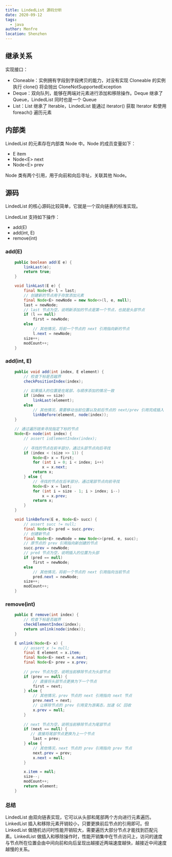 ```yaml
---
title: LindedList 源码分析
date: 2020-09-12
tags: 
  - java
author: Menfre
location: Shenzhen
---
```


## 继承关系

实现接口：

* Cloneable：实例拥有字段到字段拷贝的能力，对没有实现 Cloneable 的实例执行 clone() 将会抛出 CloneNotSupportedException
* Deque：双向队列，能够在两端对元素进行添加和移除操作。Deque 继承了 Queue，LindedList 同时也是一个 Queue
* List：List 继承了 Iterable，LindedList 能通过 iterator() 获取 Iterator 和使用 foreach() 遍历元素

## 内部类

LindedList 的元素存在内部类 Node 中。Node 的成员变量如下：

* E item
* Node\<E> next
* Node\<E> prev

Node 类有两个引用，用于向前和向后寻址，关联其他 Node。

## 源码

LindedList 的核心源码比较简单，它就是一个双向链表的标准实现。

LindedList 支持如下操作：

* add(E)
* add(int, E)
* remove(int)

### add(E)

```java
    public boolean add(E e) {
        linkLast(e);
        return true;
    }

    void linkLast(E e) {
        final Node<E> l = last;
        // 创建新的节点用于存放添加元素
        final Node<E> newNode = new Node<>(l, e, null);
        last = newNode;
        // last 节点为空，说明新添加的节点是第一个节点，也就是头部节点
        if (l == null)
            first = newNode;
        else
            // 其他情况，将前一个节点的 next 引用指向新的节点 
            l.next = newNode;
        size++;
        modCount++;
    }
```

### add(int, E)

```java
    public void add(int index, E element) {
        // 检查下标是否越界
        checkPositionIndex(index);
					
        // 如果插入的位置是在尾部，与顺序添加的情况一致
        if (index == size)
            linkLast(element);
        else
            // 其他情况，需要移动当前位置以及前后节点的 next/prev 引用完成插入
            linkBefore(element, node(index));
    }
		
  	// 通过遍历链来寻找指定下标的节点
    Node<E> node(int index) {
        // assert isElementIndex(index);
				
      	// 寻找的节点在前半部分，通过头部节点向后寻找
        if (index < (size >> 1)) {
            Node<E> x = first;
            for (int i = 0; i < index; i++)
                x = x.next;
            return x;
        } else {
            // 寻找的节点在后半部分，通过尾部节点向前寻找
            Node<E> x = last;
            for (int i = size - 1; i > index; i--)
                x = x.prev;
            return x;
        }
    }

    void linkBefore(E e, Node<E> succ) {
        // assert succ != null;
        final Node<E> pred = succ.prev;
        // 创建新节点
        final Node<E> newNode = new Node<>(pred, e, succ);
        // 原节点的 prev 引用指向新创建的节点
        succ.prev = newNode;
        // pred 节点为空，说明插入的位置为头部
        if (pred == null)
            first = newNode;
        else
            // 其他情况，将前一个节点的 next 引用指向当前节点
            pred.next = newNode;
        size++;
        modCount++;
    }
```

### remove(int)

```java
    public E remove(int index) {
        // 检查下标是否越界
        checkElementIndex(index);
        return unlink(node(index));
    }

    E unlink(Node<E> x) {
        // assert x != null;
        final E element = x.item;
        final Node<E> next = x.next;
        final Node<E> prev = x.prev;
        
      	// prev 节点为空，说明当前移除节点为头部节点
        if (prev == null) {
            // 直接将头部节点更换为下一个节点
            first = next;
        } else {
            // 其他情况，prev 节点的 next 引用指向 next 节点 
            prev.next = next;
            // 让移除节点的 prev 引用变为游离态，加速 GC 回收
            x.prev = null;
        }
				
        // next 节点为空，说明当前移除节点为尾部节点
        if (next == null) {
           // 直接将尾部节点更换为上一个节点
            last = prev;
        } else {
            // 其他情况，next 节点的 prev 引用指向 prev 节点 
            next.prev = prev;
            x.next = null;
        }

        x.item = null;
        size--;
        modCount++;
        return element;
    }
```

### 总结

LindedList 由双向链表实现，它可以从头部和尾部两个方向进行元素遍历。LinkedList 插入和移除元素开销较小，只要更换前后节点的引用即可。但 LinkedList 做随机访问时性能开销较大，需要遍历大部分节点才能找到匹配元素。LinkedList 做插入和移除操作时，性能开销集中在节点访问上，访问的速度与节点所在位置会由中间向前和向后呈现出越接近两端速度越快，越接近中间速度越慢的关系。

 
 <comment/> 

 
 <comment/> 
